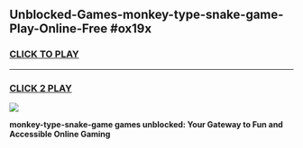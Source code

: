 
## Unblocked-Games-monkey-type-snake-game-Play-Online-Free #ox19x
<h3>
<a href="https://us.freeplayer.one?title=monkey-type-snake-game&ref=10M">CLICK TO PLAY</a></h3>
<hr>

<h3>
<a href="https://us.freeplayer.one?title=monkey-type-snake-game&ref=10M">CLICK 2 PLAY</a>
  
</h3>

<a href="https://us.freeplayer.one?title=monkey-type-snake-game&ref=10M"><img src="https://clearcache.store/games.png"></a>


**monkey-type-snake-game games unblocked: Your Gateway to Fun and Accessible Online Gaming**

